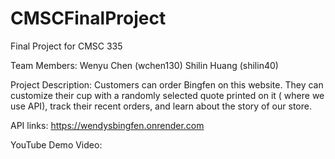 # CMSCFinalProject
Final Project for CMSC 335

Team Members:
    Wenyu Chen (wchen130)
    Shilin Huang (shilin40)

Project Description:
    Customers can order Bingfen on this website. They can customize their cup with a
    randomly selected quote printed on it ( where we use API), track their
    recent orders, and learn about the story of our store.

API links: https://wendysbingfen.onrender.com

YouTube Demo Video:
